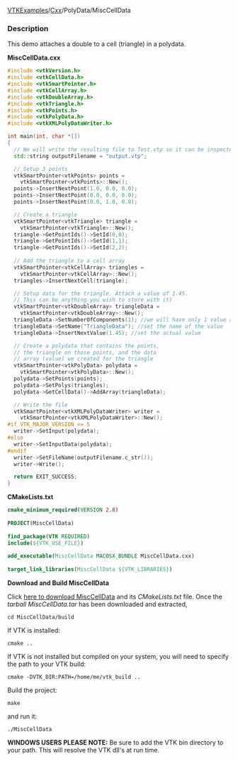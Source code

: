 [VTKExamples](/home/)/[Cxx](/Cxx)/PolyData/MiscCellData

### Description
This demo attaches a double to a cell (triangle) in a polydata.

**MiscCellData.cxx**
```c++
#include <vtkVersion.h>
#include <vtkCellData.h>
#include <vtkSmartPointer.h>
#include <vtkCellArray.h>
#include <vtkDoubleArray.h>
#include <vtkTriangle.h>
#include <vtkPoints.h>
#include <vtkPolyData.h>
#include <vtkXMLPolyDataWriter.h>

int main(int, char *[])
{
  // We will write the resulting file to Test.vtp so it can be inspected in Paraview
  std::string outputFilename = "output.vtp";

  // Setup 3 points
  vtkSmartPointer<vtkPoints> points = 
    vtkSmartPointer<vtkPoints>::New();
  points->InsertNextPoint(1.0, 0.0, 0.0);
  points->InsertNextPoint(0.0, 0.0, 0.0);
  points->InsertNextPoint(0.0, 1.0, 0.0);

  // Create a triangle
  vtkSmartPointer<vtkTriangle> triangle = 
    vtkSmartPointer<vtkTriangle>::New();
  triangle->GetPointIds()->SetId(0,0);
  triangle->GetPointIds()->SetId(1,1);
  triangle->GetPointIds()->SetId(2,2);
  
  // Add the triangle to a cell array
  vtkSmartPointer<vtkCellArray> triangles = 
    vtkSmartPointer<vtkCellArray>::New();
  triangles->InsertNextCell(triangle);

  // Setup data for the triangle. Attach a value of 1.45.
  // This can be anything you wish to store with it)
  vtkSmartPointer<vtkDoubleArray> triangleData = 
    vtkSmartPointer<vtkDoubleArray>::New();
  triangleData->SetNumberOfComponents(1); //we will have only 1 value associated with the triangle
  triangleData->SetName("TriangleData"); //set the name of the value
  triangleData->InsertNextValue(1.45); //set the actual value

  // Create a polydata that contains the points, 
  // the triangle on those points, and the data 
  // array (value) we created for the triangle
  vtkSmartPointer<vtkPolyData> polydata = 
    vtkSmartPointer<vtkPolyData>::New();
  polydata->SetPoints(points);
  polydata->SetPolys(triangles);
  polydata->GetCellData()->AddArray(triangleData);

  // Write the file
  vtkSmartPointer<vtkXMLPolyDataWriter> writer = 
    vtkSmartPointer<vtkXMLPolyDataWriter>::New();
#if VTK_MAJOR_VERSION <= 5
  writer->SetInput(polydata);
#else
  writer->SetInputData(polydata);
#endif
  writer->SetFileName(outputFilename.c_str());
  writer->Write();

  return EXIT_SUCCESS;
}
```
**CMakeLists.txt**
```cmake
cmake_minimum_required(VERSION 2.8)
 
PROJECT(MiscCellData)
 
find_package(VTK REQUIRED)
include(${VTK_USE_FILE})
 
add_executable(MiscCellData MACOSX_BUNDLE MiscCellData.cxx)
 
target_link_libraries(MiscCellData ${VTK_LIBRARIES})
```

**Download and Build MiscCellData**

Click [here to download MiscCellData](https://github.com/lorensen/VTKWikiExamplesTarballs/raw/master/MiscCellData.tar) and its *CMakeLists.txt* file.
Once the *tarball MiscCellData.tar* has been downloaded and extracted,
```
cd MiscCellData/build 
```
If VTK is installed:
```
cmake ..
```
If VTK is not installed but compiled on your system, you will need to specify the path to your VTK build:
```
cmake -DVTK_DIR:PATH=/home/me/vtk_build ..
```
Build the project:
```
make
```
and run it:
```
./MiscCellData
```
**WINDOWS USERS PLEASE NOTE:** Be sure to add the VTK bin directory to your path. This will resolve the VTK dll's at run time.

